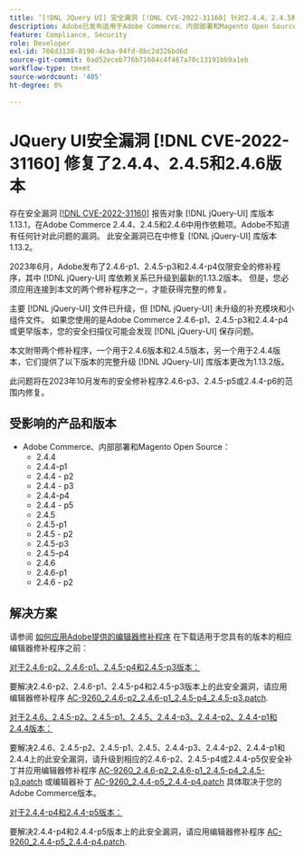 ```yaml
---
title: ’[!DNL JQuery UI] 安全漏洞 [!DNL CVE-2022-31160] 针对2.4.4、2.4.5和2.4.6版本的修复
description: Adobe已发布适用于Adobe Commerce、内部部署和Magento Open Source的修补程序。 这些修补程序可解决安全漏洞 [!DNL CVE-2022-31160] 报告对象 [!DNL jQuery-UI] 库版本1.13.1，在Adobe Commerce 2.4.4、2.4.5和2.4.6中用作依赖项。
feature: Compliance, Security
role: Developer
exl-id: 708d3138-8190-4cba-94fd-0bc2d326bd6d
source-git-commit: 0ad52eceb776b71604c4f467a70c13191bb9a1eb
workflow-type: tm+mt
source-wordcount: '405'
ht-degree: 0%

---
```


# JQuery UI安全漏洞 [!DNL CVE-2022-31160] 修复了2.4.4、2.4.5和2.4.6版本

存在安全漏洞 [[!DNL CVE-2022-31160]](https://nvd.nist.gov/vuln/detail/CVE-2022-31160) 报告对象 [!DNL jQuery-UI] 库版本1.13.1，在Adobe Commerce 2.4.4、2.4.5和2.4.6中用作依赖项。Adobe不知道有任何针对此问题的漏洞。 此安全漏洞已在中修复 [!DNL jQuery-UI] 库版本1.13.2。

2023年6月，Adobe发布了2.4.6-p1、2.4.5-p3和2.4.4-p4仅限安全的修补程序，其中 [!DNL jQuery-UI] 库依赖关系已升级到最新的1.13.2版本。 但是，您必须应用连接到本文的两个修补程序之一，才能获得完整的修复。

主要 [!DNL jQuery-UI] 文件已升级，但 [!DNL jQuery-UI] 未升级的补充模块和小组件文件。 如果您使用的是Adobe Commerce 2.4.6-p1、2.4.5-p3和2.4.4-p4或更早版本，您的安全扫描仪可能会发现 [!DNL jQuery-UI] 保存问题。

本文附带两个修补程序，一个用于2.4.6版本和2.4.5版本，另一个用于2.4.4版本，它们提供了以下版本的完整升级 [!DNL JQuery-UI] 库版本更改为1.13.2版。

此问题将在2023年10月发布的安全修补程序2.4.6-p3、2.4.5-p5或2.4.4-p6的范围内修复。

## 受影响的产品和版本

* Adobe Commerce、内部部署和Magento Open Source：
   * 2.4.4
   * 2.4.4-p1
   * 2.4.4 - p2
   * 2.4.4 - p3
   * 2.4.4-p4
   * 2.4.4 - p5
   * 2.4.5
   * 2.4.5-p1
   * 2.4.5 - p2
   * 2.4.5-p3
   * 2.4.5-p4
   * 2.4.6
   * 2.4.6-p1
   * 2.4.6 - p2

## 解决方案

请参阅 [如何应用Adobe提供的编辑器修补程序](/docs/commerce-knowledge-base/kb/how-to/how-to-apply-a-composer-patch-provided-by-magento.html) 在下载适用于您具有的版本的相应编辑器修补程序之前：

<u>对于2.4.6-p2、2.4.6-p1、2.4.5-p4和2.4.5-p3版本：</u>

要解决2.4.6-p2、2.4.6-p1、2.4.5-p4和2.4.5-p3版本上的此安全漏洞，请应用编辑器修补程序 [AC-9260_2.4.6-p2_2.4.6-p1_2.4.5-p4_2.4.5-p3.patch](assets/AC-9260_2.4.6-p2_2.4.6-p1_2.4.5-p4_2.4.5-p3_patch.zip).

<u>对于2.4.6、2.4.5-p2、2.4.5-p1、2.4.5、2.4.4-p3、2.4.4-p2、2.4.4-p1和2.4.4版本：</u>

要解决2.4.6、2.4.5-p2、2.4.5-p1、2.4.5、2.4.4-p3、2.4.4-p2、2.4.4-p1和2.4.4上的此安全漏洞，请升级到相应的2.4.6-p2、2.4.5-p4或2.4.4-p5仅安全补丁并应用编辑器修补程序 [AC-9260_2.4.6-p2_2.4.6-p1_2.4.5-p4_2.4.5-p3.patch](assets/AC-9260_2.4.6-p2_2.4.6-p1_2.4.5-p4_2.4.5-p3_patch.zip) 或编辑器补丁 [AC-9260_2.4.4-p5_2.4.4-p4.patch](assets/AC-9260_2.4.4-p5_2.4.4-p4_patch.zip) 具体取决于您的Adobe Commerce版本。

<u>对于2.4.4-p4和2.4.4-p5版本：</u>

要解决2.4.4-p4和2.4.4-p5版本上的此安全漏洞，请应用编辑器修补程序 [AC-9260_2.4.4-p5_2.4.4-p4.patch](assets/AC-9260_2.4.4-p5_2.4.4-p4_patch.zip).
